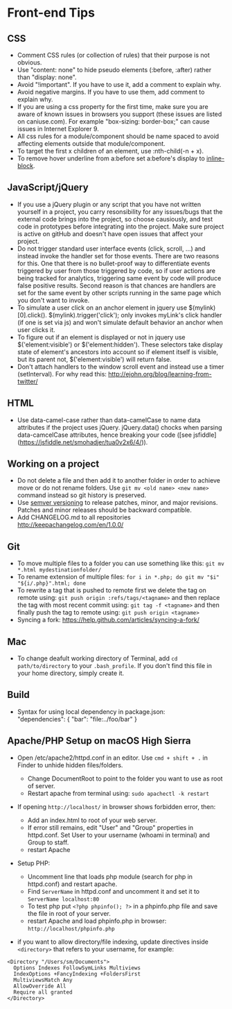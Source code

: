 # Front-end Tips

## CSS
- Comment CSS rules (or collection of rules) that their purpose is not obvious.
- Use "content: none" to hide pseudo elements (:before, :after) rather than "display: none".
- Avoid "!important". If you have to use it, add a  comment to explain why.
- Avoid negative margins. If you have to use them, add comment to explain why.
- If you are using a css property for the first time, make sure you are aware of known issues in browsers you support (these issues are listed on caniuse.com). For example "box-sizing: border-box;" can cause issues in Internet Explorer 9.
- All css rules for a module/component should be name spaced to avoid affecting elements outside that module/component.
- To target the first x children of an element, use :nth-child(-n + x).
- To remove hover underline from a:before set a:before's display to [inline-block](http://stackoverflow.com/questions/8820286/how-to-remove-only-underline-from-abefore). 


## JavaScript/jQuery
- If you use a jQuery plugin or any script that you have not written yourself in a project, you carry resonsibility for any issues/bugs that the external code brings into the project, so choose causiously, and test code in prototypes before integrating into the project. Make sure project is active on gitHub and doesn't have open issues that affect your project.
- Do not trigger standard user interface events (click, scroll, ...) and instead invoke the handler set for those events. There are two reasons for this. One that there is no bullet-proof way to differentiate events triggered by user from those triggered by code, so if user actions are being tracked for analytics, triggering same event by code will produce false positive results. Second reason is that chances are handlers are set for the same event by other scripts running in the same page which you don't want to invoke.
- To simulate a user click on an anchor element in jquery use $(mylink)[0].click(). $(mylink).trigger('click'); only invokes myLink's click handler (if one is set via js) and won't simulate default behavior an anchor when user clicks it.
- To figure out if an element is displayed or not in jquery use $('element:visible') or $('element:hidden'). These selectors take display state of element's ancestors into account so if element itself is visible, but its parent not, $('element:visible') will return false.
- Don't attach handlers to the window scroll event and instead use a timer (setInterval). For why read this: http://ejohn.org/blog/learning-from-twitter/

## HTML
- Use data-camel-case rather than data-camelCase to name data attributes if the project uses jQuery. jQuery.data() chocks when parsing data-camcelCase attributes, hence breaking your code ([see jsfiddle] (https://jsfiddle.net/smohadjer/tua0v2x6/4/)).

## Working on a project
- Do not delete a file and then add it to another folder in order to achieve move or do not rename folders. Use `git mv <old name> <new name>` command instead so git history is preserved.
- Use [semver versioning](https://semver.org/) to release patches, minor, and major revisions. Patches and minor releases should be backward compatible.
- Add CHANGELOG.md to all repositories http://keepachangelog.com/en/1.0.0/

## Git
- To move multiple files to a folder you can use something like this: `git mv *.html mydestinationfolder/`
- To rename extension of multiple files: `for i in *.php; do git mv "$i" "${i/.php}".html; done`
- To rewrite a tag that is pushed to remote first we delete the tag on remote using: `git push origin :refs/tags/<tagname>` and then replace the tag with most recent commit using: `git tag -f <tagname>` and then finally push the tag to remote using: `git push origin <tagname>`
- Syncing a fork: https://help.github.com/articles/syncing-a-fork/

## Mac 
- To change deafult working directory of Terminal, add `cd path/to/directory` to your `.bash_profile`. If you don't find this file in your home directory, simply create it.

## Build
-  Syntax for using local dependency in package.json:  
"dependencies": {
    "bar": "file:../foo/bar"
}

## Apache/PHP Setup on macOS High Sierra
- Open /etc/apache2/httpd.conf in an editor. Use `cmd + shift + .` in Finder to unhide hidden files/folders.
  - Change DocumentRoot to point to the folder you want to use as root of server.
  - Restart apache from terminal using: `sudo apachectl -k restart`

- If opening `http://localhost/` in browser shows forbidden error, then:
  - Add an index.html to root of your web server.
  - If error still remains, edit "User" and "Group" properties in httpd.conf. Set User to your username (whoami in terminal) and Group to staff.
  - restart Apache

- Setup PHP:
  - Uncomment line that loads php module (search for php in httpd.conf) and restart apache.
  - Find `ServerName` in httpd.conf and uncomment it and set it to `ServerName localhost:80`
  - To test php put `<?php phpinfo(); ?>` in a phpinfo.php file and save the file in root of your server.
  - restart Apache and load phpinfo.php in browser: `http://localhost/phpinfo.php`

- if you want to allow directory/file indexing, update directives inside `<directory>` that refers to your username, for example:
```
<Directory "/Users/sm/Documents">
  Options Indexes FollowSymLinks Multiviews
  IndexOptions +FancyIndexing +FoldersFirst
  MultiviewsMatch Any
  AllowOverride All
  Require all granted
</Directory>
```    

